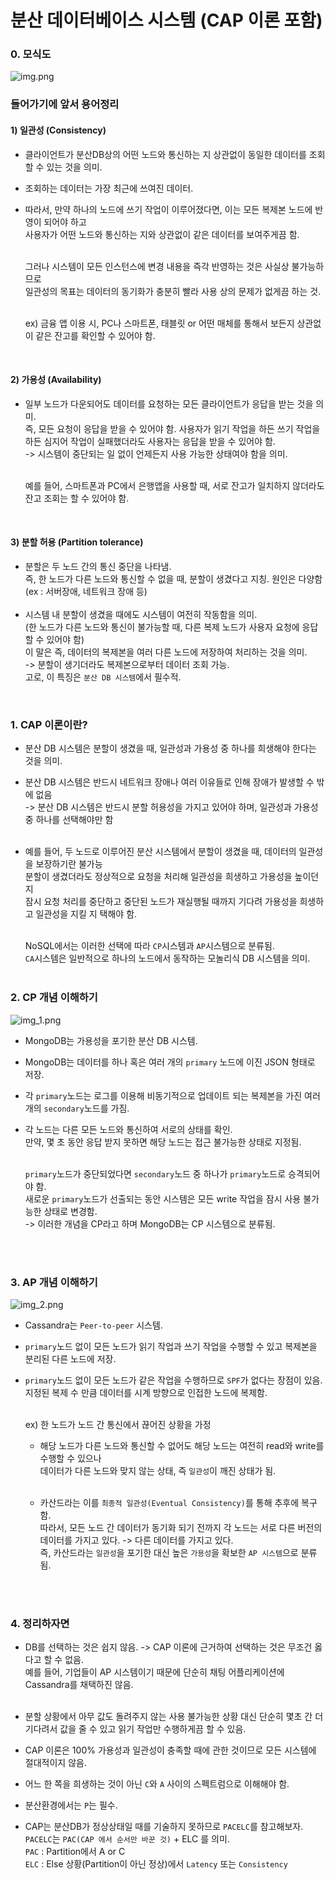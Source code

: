 # 분산 데이터베이스 시스템 (CAP 이론 포함)

### 0. 모식도 <br>
![img.png](img.png)


### 들어가기에 앞서 용어정리
#### 1) 일관성 (Consistency) 
   - 클라이언트가 분산DB상의 어떤 노드와 통신하는 지 상관없이 동일한 데이터를 조회할 수 있는 것을 의미. 
   - 조회하는 데이터는 가장 최근에 쓰여진 데이터. 
   - 따라서, 만약 하나의 노드에 쓰기 작업이 이루어졌다면, 이는 모든 복제본 노드에 반영이 되어야 하고 <br>
     사용자가 어떤 노드와 통신하는 지와 상관없이 같은 데이터를 보여주게끔 함. <br><br>
   
     그러나 시스템이 모든 인스턴스에 변경 내용을 즉각 반영하는 것은 사실상 불가능하므로 <br>
     일관성의 목표는 데이터의 동기화가 충분히 빨라 사용 상의 문제가 없게끔 하는 것. <br><br>
   
     ex) 금융 앱 이용 시, PC나 스마트폰, 태블릿 or 어떤 매체를 통해서 보든지 상관없이 같은 잔고를 확인할 수 있어야 함.
     
<br>

#### 2) 가용성 (Availability)
   - 일부 노드가 다운되어도 데이터를 요청하는 모든 클라이언트가 응답을 받는 것을 의미. <br>
     즉, 모든 요청이 응답을 받을 수 있어야 함. 사용자가 읽기 작업을 하든 쓰기 작업을 하든 심지어 작업이 실패했더라도 사용자는 응답을 받을 수 있어야 함. <br>
     -> 시스템이 중단되는 일 없이 언제든지 사용 가능한 상태여야 함을 의미. <br><br>
   
     예를 들어, 스마트폰과 PC에서 은행앱을 사용할 때, 서로 잔고가 일치하지 않더라도 잔고 조회는 할 수 있어야 함.
   
<br>

#### 3) 분할 허용 (Partition tolerance)
   - 분할은 두 노드 간의 통신 중단을 나타냄. <br>
     즉, 한 노드가 다른 노드와 통신할 수 없을 때, 분할이 생겼다고 지칭. 원인은 다양함(ex : 서버장애, 네트워크 장애 등) <br><br>
   - 시스템 내 분할이 생겼을 때에도 시스템이 여전히 작동함을 의미. <br>
     (한 노드가 다른 노드와 통신이 불가능할 때, 다른 복제 노드가 사용자 요청에 응답할 수 있어야 함) <br>
     이 말은 즉, 데이터의 복제본을 여러 다른 노드에 저장하여 처리하는 것을 의미. <br>
     -> 분할이 생기더라도 복제본으로부터 데이터 조회 가능. <br> 
     고로, 이 특징은 `분산 DB 시스템`에서 필수적.


<br>


### 1. CAP 이론이란?
- 분산 DB 시스템은 분할이 생겼을 때, 일관성과 가용성 중 하나를 희생해야 한다는 것을 의미.
- 분산 DB 시스템은 반드시 네트워크 장애나 여러 이유들로 인해 장애가 발생할 수 밖에 없음 <br>
  -> 분산 DB 시스템은 반드시 분할 허용성을 가지고 있어야 하며, 일관성과 가용성 중 하나를 선택해야만 함 <br><br>

- 예를 들어, 두 노드로 이루어진 분산 시스템에서 분할이 생겼을 때, 데이터의 일관성을 보장하기란 불가능 <br>
  분할이 생겼더라도 정상적으로 요청을 처리해 일관성을 희생하고 가용성을 높이던지 <br> 
  잠시 요청 처리를 중단하고 중단된 노드가 재실행될 때까지 기다려 가용성을 희생하고 일관성을 지킬 지 택해야 함. <br><br>

  NoSQL에서는 이러한 선택에 따라 `CP`시스템과 `AP`시스템으로 분류됨. <br>
  `CA`시스템은 일반적으로 하나의 노드에서 동작하는 모놀리식 DB 시스템을 의미. <br><br>


### 2. CP 개념 이해하기
![img_1.png](img_1.png)

- MongoDB는 가용성을 포기한 분산 DB 시스템.
- MongoDB는 데이터를 하나 혹은 여러 개의 `primary` 노드에 이진 JSON 형태로 저장.
- 각 `primary`노드는 로그를 이용해 비동기적으로 업데이트 되는 복제본을 가진 여러 개의 `secondary`노드를 가짐.
- 각 노드는 다른 모든 노드와 통신하여 서로의 상태를 확인. <br>
  만약, 몇 초 동안 응답 받지 못하면 해당 노드는 접근 불가능한 상태로 지정됨. <br><br>
  
  `primary`노드가 중단되었다면 `secondary`노드 중 하나가 `primary`노드로 승격되어야 함. <br>
  새로운 `primary`노드가 선출되는 동안 시스템은 모든 write 작업을 잠시 사용 불가능한 상태로 변경함. <br>
  -> 이러한 개념을 CP라고 하며 MongoDB는 CP 시스템으로 분류됨.

<br><br>


### 3. AP 개념 이해하기
![img_2.png](img_2.png)

- Cassandra는 `Peer-to-peer` 시스템.
- `primary`노드 없이 모든 노드가 읽기 작업과 쓰기 작업을 수행할 수 있고 복제본을 분리된 다른 노드에 저장. 
- `primary`노드 없이 모든 노드가 같은 작업을 수행하므로 `SPF`가 없다는 장점이 있음. <br>
  지정된 복제 수 만큼 데이터를 시계 방향으로 인접한 노드에 복제함. <br><br>

  ex) 한 노드가 노드 간 통신에서 끊어진 상황을 가정
  - 해당 노드가 다른 노드와 통신할 수 없어도 해당 노드는 여전히 read와 write를 수행할 수 있으나 <br>
    데이터가 다른 노드와 맞지 않는 상태, 즉 `일관성`이 깨진 상태가 됨. <br><br>
  
  - 카산드라는 이를 `최종적 일관성(Eventual Consistency)`를 통해 추후에 복구함. <br>
    따라서, 모든 노드 간 데이터가 동기화 되기 전까지 각 노드는 서로 다른 버전의 데이터를 가지고 있다. -> 다른 데이터를 가지고 있다. <br>
    즉, 카산드라는 `일관성`을 포기한 대신 높은 `가용성`을 확보한 `AP 시스템`으로 분류됨.

<br><br>



### 4. 정리하자면
- DB를 선택하는 것은 쉽지 않음. -> CAP 이론에 근거하여 선택하는 것은 무조건 옳다고 할 수 없음. <br>
  예를 들어, 기업들이 AP 시스템이기 때문에 단순히 채팅 어플리케이션에 Cassandra를 채택하진 않음. <br><br>

- 분할 상황에서 아무 값도 돌려주지 않는 사용 불가능한 상황 대신 단순히 몇초 간 더 기다려서 값을 줄 수 있고 읽기 작업만 수행하게끔 할 수 있음.

- CAP 이론은 100% 가용성과 일관성이 충족할 때에 관한 것이므로 모든 시스템에 절대적이지 않음.
  
- 어느 한 쪽을 희생하는 것이 아닌 `C`와 `A` 사이의 스펙트럼으로 이해해야 함.

- 분산환경에서는 `P`는 필수. 

- CAP는 분산DB가 정상상태일 때를 기술하지 못하므로 `PACELC`를 참고해보자. <br>
  `PACELC`는 `PAC(CAP 에서 순서만 바꾼 것)` + ELC 를 의미. <br>
  `PAC` : Partition에서 A or C <br>
  `ELC` : Else 상황(Partition이 아닌 정상)에서 `Latency` 또는 `Consistency`

<br>